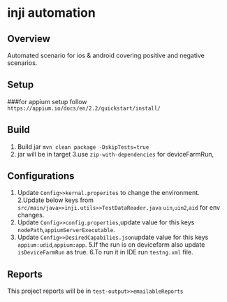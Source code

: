 # inji automation

## Overview
Automated scenario for ios & android covering positive and negative scenarios.

## Setup
###for appium setup follow `https://appium.io/docs/en/2.2/quickstart/install/`


## Build
1. Build jar `mvn clean package -DskipTests=true`
2. jar will be in target 
3.use `zip-with-dependencies` for deviceFarmRun,

## Configurations
1. Update `Config>>kernal.properites` to change the environment.
2.Update below keys from `src/main/java>>inji.utils>>TestDataReader.java`
`uin`,`uin2`,`aid` for env changes.
3. Update `Config>>config.properties`,update value for this keys `nodePath`,`appiumServerExecutable`.
4. Update `Config>>DesiredCapabilies.json`update value for this keys `appium:udid`,`appium:app`.
5.If the run is on devicefarm also update `isDeviceFarmRun` as true.
6.To run it in IDE run `testng.xml` file.


## Reports
This project reports will be in `test-output>>emailableReports`



